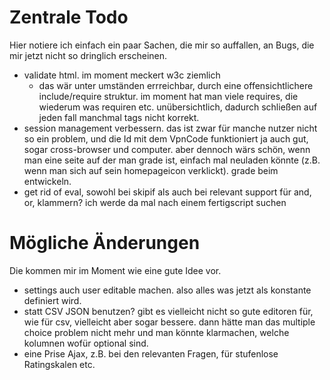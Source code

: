# Zentrale Todo
Hier notiere ich einfach ein paar Sachen, die mir so auffallen, an Bugs, die mir jetzt nicht so dringlich erscheinen.

* validate html. im moment meckert w3c ziemlich
	* das wär unter umständen errreichbar, durch eine offensichtlichere include/require struktur. im moment hat man viele requires, die wiederum was requiren etc. unübersichtlich, dadurch schließen auf jeden fall manchmal tags nicht korrekt.
* session management verbessern. das ist zwar für manche nutzer nicht so ein problem, und die Id mit dem VpnCode funktioniert ja auch gut, sogar cross-browser und computer. aber dennoch wärs schön, wenn man eine seite auf der man grade ist, einfach mal neuladen könnte (z.B. wenn man sich auf sein homepageicon verklickt). grade beim entwickeln.
* get rid of eval, sowohl bei skipif als auch bei relevant support für and, or, klammern? ich werde da mal nach einem fertigscript suchen

# Mögliche Änderungen
Die kommen mir im Moment wie eine gute Idee vor.

* settings auch user editable machen. also alles was jetzt als konstante definiert wird.
* statt CSV JSON benutzen? gibt es vielleicht nicht so gute editoren für, wie für csv, vielleicht aber sogar bessere. dann hätte man das multiple choice problem nicht mehr und man könnte klarmachen, welche kolumnen wofür optional sind.
* eine Prise Ajax, z.B. bei den relevanten Fragen, für stufenlose Ratingskalen etc.
